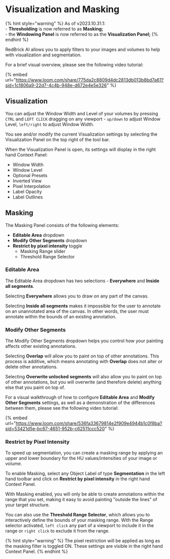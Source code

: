 # Visualization and Masking

{% hint style="warning" %}
As of v2023.10.31.1:\
\- **Thresholding** is now referred to as **Masking;**\
\- the **Windowing Panel** is now referred to as the **Visualization Panel;**
{% endhint %}

RedBrick AI allows you to apply filters to your images and volumes to help with visualization and segmentation.&#x20;

For a brief visual overview, please see the following video tutorial:

{% embed url="https://www.loom.com/share/775da2c8809d4dc2813db013b8bd7a61?sid=1c1806a9-22d7-4c4b-948e-d672e4e5e326" %}

## Visualization

You can adjust the Window Width and Level of your volumes by pressing `CTRL` and `LEFT CLICK` dragging on any viewport - `up/down` to adjust Window Level, `left/right` to adjust Window Width.&#x20;

You see and/or modify the current Visualization settings by selecting the Visualization Panel on the top right of the tool bar.&#x20;

When the Visualization Panel is open, its settings will display in the right hand Context Panel:

* Window Width
* Window Level
* Optional Presets
* Inverted View
* Pixel Interpolation
* Label Opacity
* Label Outlines

## Masking

The Masking Panel consists of the following elements:

* **Editable Area** dropdown
* **Modify Other Segments** dropdown
* **Restrict by pixel intensity** toggle
  * Masking Range slider
  * Threshold Range Selector

### Editable Area

The Editable Area dropdown has two selections - **Everywhere** and **Inside all segments**.

Selecting **Everywhere** allows you to draw on any part of the canvas.

Selecting **Inside all segments** makes it impossible for the user to annotate on an unannotated area of the canvas. In other words, the user must annotate within the bounds of an existing annotation.

### Modify Other Segments

The Modify Other Segments dropdown helps you control how your painting affects other existing annotations.

Selecting **Overlap** will allow you to paint on top of other annotations. This process is additive, which means annotating with **Overlap** does not alter or delete other annotations.

Selecting **Overwrite unlocked segments** will also allow you to paint on top of other annotations, but you will overwrite (and therefore delete) anything else that you paint on top of.

For a visual walkthrough of how to configure **Editable Area** and **Modify Other Segments** settings, as well as a demonstration of the differences between them, please see the following video tutorial:

{% embed url="https://www.loom.com/share/536fa33679814e2f909e4944b1c0f8ba?sid=53421d5e-bc67-4651-952b-c62511ccc520" %}

### Restrict by Pixel Intensity

To speed up segmentation, you can create a masking range by applying an upper and lower boundary for the HU values/intensities of your image or volume.&#x20;

To enable Masking, select any Object Label of type **Segmentation** in the left hand toolbar and click on **Restrict by pixel intensity** in the right hand Context Panel.&#x20;

With Masking enabled, you will only be able to create annotations within the range that you set, making it easy to avoid painting "outside the lines" of your target structure.

You can also use the **Threshold Range Selector**, which allows you to interactively define the bounds of your masking range. With the Range selector activated, `left click` any part of a viewport to include it in the range or `right click` to exclude it from the range. &#x20;

{% hint style="warning" %}
The pixel restriction will be applied as long as the masking filter is toggled ON. These settings are visible in the right hand Context Panel.
{% endhint %}

